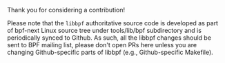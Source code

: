 Thank you for considering a contribution!

Please note that the `libbpf` authoritative source code is developed as part of bpf-next Linux source tree under tools/lib/bpf subdirectory and is periodically synced to Github. As such, all the libbpf changes should be sent to BPF mailing list, please don't open PRs here unless you are changing Github-specific parts of libbpf (e.g., Github-specific Makefile).
